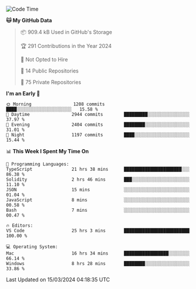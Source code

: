 <!--START_SECTION:waka-->
![Code Time](http://img.shields.io/badge/Code%20Time-5%2C368%20hrs%2051%20mins-blue)

**🐱 My GitHub Data** 

> 📦 909.4 kB Used in GitHub's Storage 
 > 
> 🏆 291 Contributions in the Year 2024
 > 
> 🚫 Not Opted to Hire
 > 
> 📜 14 Public Repositories 
 > 
> 🔑 75 Private Repositories 
 > 
**I'm an Early 🐤** 

```text
🌞 Morning                1208 commits        ████░░░░░░░░░░░░░░░░░░░░░   15.58 % 
🌆 Daytime                2944 commits        █████████░░░░░░░░░░░░░░░░   37.97 % 
🌃 Evening                2404 commits        ████████░░░░░░░░░░░░░░░░░   31.01 % 
🌙 Night                  1197 commits        ████░░░░░░░░░░░░░░░░░░░░░   15.44 % 
```


📊 **This Week I Spent My Time On** 

```text
💬 Programming Languages: 
TypeScript               21 hrs 38 mins      ██████████████████████░░░   86.38 % 
Solidity                 2 hrs 46 mins       ███░░░░░░░░░░░░░░░░░░░░░░   11.10 % 
JSON                     15 mins             ░░░░░░░░░░░░░░░░░░░░░░░░░   01.04 % 
JavaScript               8 mins              ░░░░░░░░░░░░░░░░░░░░░░░░░   00.58 % 
Bash                     7 mins              ░░░░░░░░░░░░░░░░░░░░░░░░░   00.47 % 

🔥 Editors: 
VS Code                  25 hrs 3 mins       █████████████████████████   100.00 % 

💻 Operating System: 
Mac                      16 hrs 34 mins      █████████████████░░░░░░░░   66.14 % 
Windows                  8 hrs 28 mins       ████████░░░░░░░░░░░░░░░░░   33.86 % 
```


 Last Updated on 15/03/2024 04:18:35 UTC
<!--END_SECTION:waka-->

